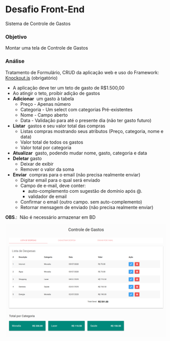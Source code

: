 # Desafio Front-End

Sistema de Controle de Gastos

### Objetivo
Montar uma tela de Controle de Gastos

### Análise
Tratamento de Formulário, CRUD da aplicação web e uso do 
Framework: [Knockout.js](https://knockoutjs.com/) (obrigatório)

+ A aplicação deve ter um teto de gasto de R$1.500,00
+ Ao atingir o teto, proibir adição de gastos
+ **Adicionar** ​ um gasto à tabela
  + Preço - Apenas número
  + Categoria - Um select com categorias Pré-existentes
  + Nome - Campo aberto
  + Data - Validação para até o presente dia (não ter gasto futuro)
+ **Listar** ​ gastos e seu valor total das compras
  + Listas compras mostrando seus atributos (Preço, categoria, nome e data)
  + Valor total de todos os gastos
  + Valor total por categoria
+ **Atualizar** ​ gasto, podendo mudar nome, gasto, categoria e data
+ **Deletar**​ gasto
  + Deixar de exibir
  + Remover o valor da soma
+ **Enviar** ​ compras para o email (não precisa realmente enviar)
  + Digitar email para o qual será enviado
  + Campo de e-mail, deve conter:
    + auto-complemento com sugestão de domínio após @.
    + validador de email
  + Confirmar o email (outro campo. sem auto-complemento)
  + Retornar mensagem de enviado (não precisa realmente enviar)

**OBS**.: ​ Não é necessário armazenar em BD

![](https://github.com/sergiomachadosilva/desafio-front-end/blob/master/css/print.png)